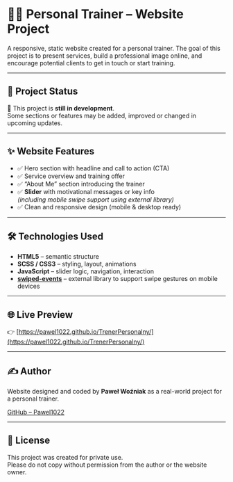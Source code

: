 # 🏋️‍♂️ Personal Trainer – Website Project

A responsive, static website created for a personal trainer. The goal of this project is to present services, build a professional image online, and encourage potential clients to get in touch or start training.

---

## 🚧 Project Status

🔧 This project is **still in development**.  
Some sections or features may be added, improved or changed in upcoming updates.

---

## ✨ Website Features

- ✅ Hero section with headline and call to action (CTA)
- ✅ Service overview and training offer
- ✅ “About Me” section introducing the trainer
- ✅ **Slider** with motivational messages or key info  
  *(including mobile swipe support using external library)*
- ✅ Clean and responsive design (mobile & desktop ready)

---

## 🛠️ Technologies Used

- **HTML5** – semantic structure  
- **SCSS / CSS3** – styling, layout, animations  
- **JavaScript** – slider logic, navigation, interaction  
- **[swiped-events](https://github.com/john-doherty/swiped-events)** – external library to support swipe gestures on mobile devices

---

## 🌐 Live Preview

👉 [https://pawel1022.github.io/TrenerPersonalny/](https://pawel1022.github.io/TrenerPersonalny/)

---

## ✍️ Author

Website designed and coded by **Paweł Woźniak** as a real-world project for a personal trainer.

[GitHub – Pawel1022](https://github.com/Pawel1022)

---

## 📄 License

This project was created for private use.  
Please do not copy without permission from the author or the website owner.
